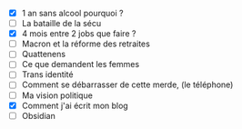 
- [x] 1 an sans alcool pourquoi ? 
- [ ] La bataille de la sécu 
- [x] 4 mois entre 2 jobs que faire ? 
- [ ] Macron et la réforme des retraites 
- [ ] Quattenens 
- [ ] Ce que demandent les femmes
- [ ] Trans identité 
- [ ] Comment se débarrasser de cette merde, (le téléphone) 
- [ ] Ma vision politique 
- [x] Comment j'ai écrit mon blog
- [ ] Obsidian